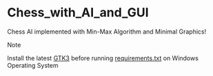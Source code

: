 # Chess_with_AI_and_GUI

Chess AI implemented with Min-Max Algorithm and Minimal Graphics!


> [!NOTE]
> Install the latest [GTK3](https://github.com/tschoonj/GTK-for-Windows-Runtime-Environment-Installer/releases) before running [requirements.txt](https://github.com/Navam9530/Chess_with_AI_and_GUI/blob/main/requirements.txt) on Windows Operating System
